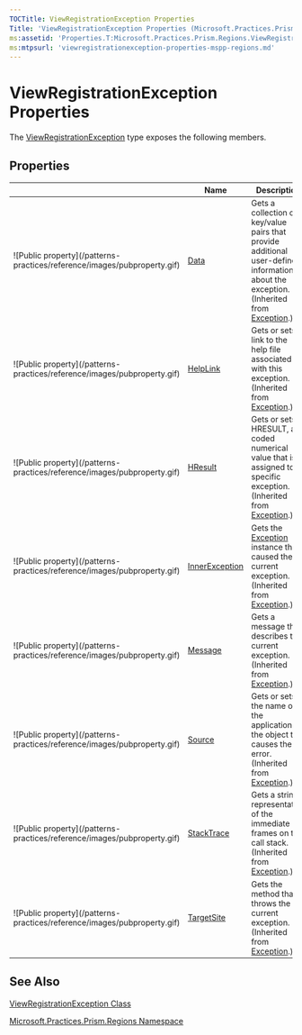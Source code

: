 ```yaml
---
TOCTitle: ViewRegistrationException Properties
Title: 'ViewRegistrationException Properties (Microsoft.Practices.Prism.Regions)'
ms:assetid: 'Properties.T:Microsoft.Practices.Prism.Regions.ViewRegistrationException'
ms:mtpsurl: 'viewregistrationexception-properties-mspp-regions.md'
---
```


# ViewRegistrationException Properties

The [ViewRegistrationException](/patterns-practices/reference/viewregistrationexception-class-mspp-regions) type exposes the following members.

## Properties

<table>

<thead>
<tr class="header">
<th> </th>
<th>Name</th>
<th>Description</th>
</tr>
</thead>
<tbody>
<tr class="odd">
<td>![Public property](/patterns-practices/reference/images/pubproperty.gif)</td>
<td><a href="http://msdn.microsoft.com/en-us/library/2wyfbc48">Data</a></td>
<td><div class="summary">
Gets a collection of key/value pairs that provide additional user-defined information about the exception.
</div>
(Inherited from <a href="/patterns-practices/reference/ieventsubscription-interface-mspp-pubsubevents">Exception</a>.)</td>
</tr>
<tr class="even">
<td>![Public property](/patterns-practices/reference/images/pubproperty.gif)</td>
<td><a href="http://msdn.microsoft.com/en-us/library/71tawy4s">HelpLink</a></td>
<td><div class="summary">
Gets or sets a link to the help file associated with this exception.
</div>
(Inherited from <a href="/patterns-practices/reference/ieventsubscription-interface-mspp-pubsubevents">Exception</a>.)</td>
</tr>
<tr class="odd">
<td>![Public property](/patterns-practices/reference/images/pubproperty.gif)</td>
<td><a href="http://msdn.microsoft.com/en-us/library/sh5cw61c">HResult</a></td>
<td><div class="summary">
Gets or sets HRESULT, a coded numerical value that is assigned to a specific exception.
</div>
(Inherited from <a href="/patterns-practices/reference/ieventsubscription-interface-mspp-pubsubevents">Exception</a>.)</td>
</tr>
<tr class="even">
<td>![Public property](/patterns-practices/reference/images/pubproperty.gif)</td>
<td><a href="http://msdn.microsoft.com/en-us/library/902sca80">InnerException</a></td>
<td><div class="summary">
Gets the <a href="/patterns-practices/reference/ieventsubscription-interface-mspp-pubsubevents">Exception</a> instance that caused the current exception.
</div>
(Inherited from <a href="/patterns-practices/reference/ieventsubscription-interface-mspp-pubsubevents">Exception</a>.)</td>
</tr>
<tr class="odd">
<td>![Public property](/patterns-practices/reference/images/pubproperty.gif)</td>
<td><a href="http://msdn.microsoft.com/en-us/library/9btwf6wk">Message</a></td>
<td><div class="summary">
Gets a message that describes the current exception.
</div>
(Inherited from <a href="/patterns-practices/reference/ieventsubscription-interface-mspp-pubsubevents">Exception</a>.)</td>
</tr>
<tr class="even">
<td>![Public property](/patterns-practices/reference/images/pubproperty.gif)</td>
<td><a href="http://msdn.microsoft.com/en-us/library/85weac5w">Source</a></td>
<td><div class="summary">
Gets or sets the name of the application or the object that causes the error.
</div>
(Inherited from <a href="/patterns-practices/reference/ieventsubscription-interface-mspp-pubsubevents">Exception</a>.)</td>
</tr>
<tr class="odd">
<td>![Public property](/patterns-practices/reference/images/pubproperty.gif)</td>
<td><a href="http://msdn.microsoft.com/en-us/library/dxzhy005">StackTrace</a></td>
<td><div class="summary">
Gets a string representation of the immediate frames on the call stack.
</div>
(Inherited from <a href="/patterns-practices/reference/ieventsubscription-interface-mspp-pubsubevents">Exception</a>.)</td>
</tr>
<tr class="even">
<td>![Public property](/patterns-practices/reference/images/pubproperty.gif)</td>
<td><a href="http://msdn.microsoft.com/en-us/library/2wchw354">TargetSite</a></td>
<td><div class="summary">
Gets the method that throws the current exception.
</div>
(Inherited from <a href="/patterns-practices/reference/ieventsubscription-interface-mspp-pubsubevents">Exception</a>.)</td>
</tr>
</tbody>
</table>

## See Also

[ViewRegistrationException Class](/patterns-practices/reference/viewregistrationexception-class-mspp-regions)

[Microsoft.Practices.Prism.Regions Namespace](/patterns-practices/reference/mspp-regions-namespace)